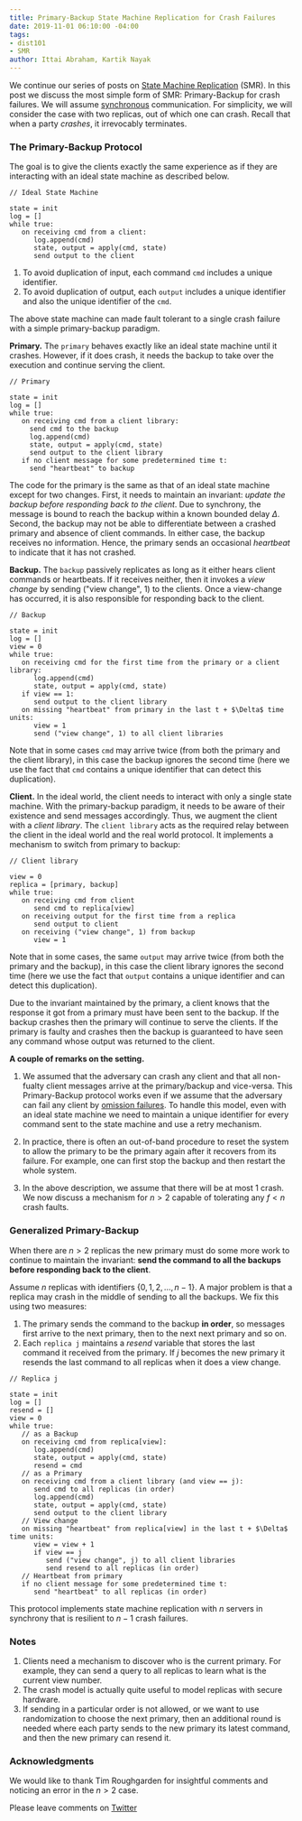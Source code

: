 ```yaml
---
title: Primary-Backup State Machine Replication for Crash Failures
date: 2019-11-01 06:10:00 -04:00
tags:
- dist101
- SMR
author: Ittai Abraham, Kartik Nayak
---
```


We continue our series of posts on [State Machine Replication](https://decentralizedthoughts.github.io/2019-10-15-consensus-for-state-machine-replication/) (SMR). In this post we discuss the most simple form of SMR: Primary-Backup for crash failures. We will assume [synchronous](https://decentralizedthoughts.github.io/2019-06-01-2019-5-31-models/) communication. For simplicity, we will consider the case with two replicas, out of which one can crash. Recall that when a party *crashes*, it irrevocably terminates.  

### The Primary-Backup Protocol

The goal is to give the clients exactly the same experience as if they are interacting with an ideal state machine as described below. 

```
// Ideal State Machine

state = init
log = []
while true:
   on receiving cmd from a client:
      log.append(cmd)
      state, output = apply(cmd, state)
      send output to the client
```

1. To avoid duplication of input, each command ```cmd``` includes a unique identifier. 
2. To avoid duplication of output, each ```output``` includes a unique identifier and also the unique identifier of the ```cmd```.

The above state machine can made fault tolerant to a single crash failure with a simple primary-backup paradigm. 

**Primary.** The ```primary``` behaves exactly like an ideal state machine until it crashes. However, if it does crash, it needs the backup to take over the execution and continue serving the client. 

```
// Primary

state = init
log = []
while true:
   on receiving cmd from a client library:
     send cmd to the backup
     log.append(cmd)
     state, output = apply(cmd, state)
     send output to the client library
   if no client message for some predetermined time t: 
     send "heartbeat" to backup
```

The code for the primary is the same as that of an ideal state machine except for two changes. First, it needs to maintain an invariant: *update the backup before responding back to the client*. Due to synchrony, the message is bound to reach the backup within a known bounded delay $\Delta$. Second, the backup may not be able to differentiate between a crashed primary and absence of client commands. In either case, the backup receives no information. Hence, the primary sends an occasional *heartbeat* to indicate that it has not crashed.

**Backup.** The ```backup``` passively replicates as long as it either hears client commands or heartbeats. If it receives neither, then it invokes a *view change* by sending ("view change", 1) to the clients. Once a view-change has occurred, it is also responsible for responding back to the client. 

```
// Backup

state = init
log = []
view = 0
while true:
   on receiving cmd for the first time from the primary or a client library:
      log.append(cmd)
      state, output = apply(cmd, state)
   if view == 1:
      send output to the client library
   on missing "heartbeat" from primary in the last t + $\Delta$ time units:
      view = 1
      send ("view change", 1) to all client libraries
```

Note that in some cases ```cmd``` may arrive twice (from both the primary and the client library), in this case the backup ignores the second time (here we use the fact that ```cmd``` contains a unique identifier that can detect this duplication).


**Client.** In the ideal world, the client needs to interact with only a single state machine. With the primary-backup paradigm, it needs to be aware of their existence and send messages accordingly. Thus, we augment the client with a *client library*. The ```client library``` acts as the required relay between the client in the ideal world and the real world protocol. It implements a mechanism to switch from primary to backup:

```
// Client library 

view = 0
replica = [primary, backup]
while true:
   on receiving cmd from client
      send cmd to replica[view]
   on receiving output for the first time from a replica
      send output to client
   on receiving ("view change", 1) from backup
      view = 1
```

Note that in some cases, the same ```output``` may arrive twice (from both the primary and the backup), in this case the client library ignores the second time (here we use the fact that ```output``` contains a unique identifier and can detect this duplication).

Due to the invariant maintained by the primary, a client knows that the response it got from a primary must have been sent to the backup. If the backup crashes then the primary will continue to serve the clients. If the primary is faulty and crashes then the backup is guaranteed to have seen any command whose output was returned to the client.

**A couple of remarks on the setting.**

1. We assumed that the adversary can crash any client and that all non-fualty client messages arrive at the primary/backup and vice-versa. This Primary-Backup protocol works even if we assume that the adversary can fail any client by [omission failures](https://decentralizedthoughts.github.io/2019-06-07-modeling-the-adversary/). To handle this model, even with an ideal state machine we need to maintain a unique identifier for every command sent to the state machine and use a retry mechanism.

2. In practice, there is often an out-of-band procedure to reset the system to allow the primary to be the primary again after it recovers from its failure. For example, one can first stop the backup and then restart the whole system. 

3. In the above description, we assume that there will be at most 1 crash. We now discuss a mechanism for $n > 2$ capable of tolerating any $f<n$ crash faults.

### Generalized Primary-Backup

When there are $n>2$ replicas the new primary must do some more work to continue to maintain the invariant: **send the command to all the backups before responding back to the client**. 

Assume $n$ replicas with identifiers $\{0,1,2,\dots,n-1\}$. A major problem is that a replica may crash in the middle of sending to all the backups. We fix this using two measures:

1. The primary sends the command to the backup **in order**, so messages first arrive to the next primary, then to the next next primary and so on.
2. Each ```replica j``` maintains a *resend* variable that stores the last command it received from the primary. If $j$ becomes the new primary it resends the last command to all replicas when it does a view change. 

```
// Replica j

state = init
log = []
resend = []
view = 0
while true:
   // as a Backup
   on receiving cmd from replica[view]:
      log.append(cmd)
      state, output = apply(cmd, state)
      resend = cmd        
   // as a Primary
   on receiving cmd from a client library (and view == j):
      send cmd to all replicas (in order)
      log.append(cmd)
      state, output = apply(cmd, state)
      send output to the client library
   // View change
   on missing "heartbeat" from replica[view] in the last t + $\Delta$ time units:
      view = view + 1
      if view == j
         send ("view change", j) to all client libraries
         send resend to all replicas (in order)
   // Heartbeat from primary
   if no client message for some predetermined time t: 
      send "heartbeat" to all replicas (in order)
```

This protocol implements state machine replication with $n$ servers in synchrony that is resilient to $n-1$ crash failures.


### Notes

1. Clients need a mechanism to discover who is the current primary. For example, they can send a query to all replicas to learn what is the current view number.
2. The crash model is actually quite useful to model replicas with secure hardware.  
3. If sending in a particular order is not allowed, or we want to use randomization to choose the next primary, then an additional round is needed where each party sends to the new primary its latest command, and then the new primary can resend it.


### Acknowledgments

We would like to thank Tim Roughgarden for insightful comments and noticing an error in the $n>2$ case. 

Please leave comments on [Twitter](https://twitter.com/ittaia/status/1191141070685507586?s=20)